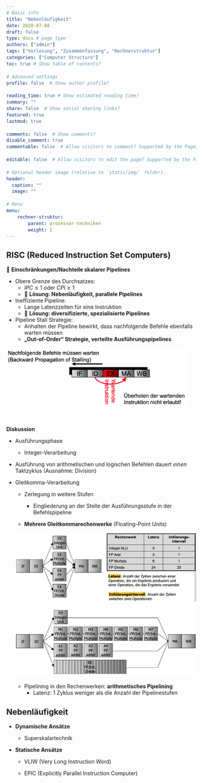 ```yaml
---
# Basic info
title: "Nebenläufigkeit"
date: 2020-07-08
draft: false
type: docs # page type
authors: ["admin"]
tags: ["Vorlesung", "Zusammenfassung", "Rechnerstruktur"]
categories: ["Computer Structure"]
toc: true # Show table of contents?

# Advanced settings
profile: false  # Show author profile?

reading_time: true # Show estimated reading time?
summary: ""
share: false  # Show social sharing links?
featured: true
lastmod: true

comments: false  # Show comments?
disable_comment: true
commentable: false  # Allow visitors to comment? Supported by the Page, Post, and Docs content types.

editable: false  # Allow visitors to edit the page? Supported by the Page, Post, and Docs content types.

# Optional header image (relative to `static/img/` folder).
header:
  caption: ""
  image: ""

# Menu
menu: 
    rechner-struktur:
        parent: prozessor-techniken
        weight: 2
---
```


## RISC (Reduced Instruction Set Computers)

🔴 **Einschränkungen/Nachteile skalarer Pipelines**

- Obere Grenze des Durchsatzes: 
  - $IPC \leq 1$ oder $CPI \geq 1$
  - 🔧 **Lösung: Nebenläufigkeit, parallele Pipelines**
- Ineffiziente Pipeline: 
  - Lange Latenzzeiten für eine Instruktion
  - 🔧 **Lösung: diversifizierte, spezialisierte Pipelines**
- Pipeline Stall Strategie: 
  - Anhalten der Pipeline bewirkt, dass nachfolgende Befehle ebenfalls warten müssen
  - **„Out-of-Order“ Strategie, verteilte Ausführungspipelines**

<img src="https://raw.githubusercontent.com/EckoTan0804/upic-repo/master/uPic/截屏2020-06-26%2023.23.05.png" alt="截屏2020-06-26 23.23.05" style="zoom:80%;" />

​		

**Diskussion**

- Ausführungsphase

  - Integer-Verarbeitung
  
- Ausführung von arithmetischen und logischen Befehlen dauert *einen* Taktzyklus (Ausnahme: Division)
  
- Gleitkomma-Verarbeitung
  
  - Zerlegung in weitere Stufen
  
    - Eingliederung an der Stelle der Ausführungsstufe in der Befehlspipeline 
  - **Mehrere Gleitkommarechenwerke** (Floating-Point Units)
  
  <img src="https://raw.githubusercontent.com/EckoTan0804/upic-repo/master/uPic/截屏2020-06-26%2023.27.32.png" alt="截屏2020-06-26 23.27.32" style="zoom:80%;" />
  
  ​	<img src="https://raw.githubusercontent.com/EckoTan0804/upic-repo/master/uPic/截屏2020-06-26%2023.28.02.png" alt="截屏2020-06-26 23.28.02" style="zoom:80%;" />
  
    - Pipelining in den Rechenwerken: **arithmetisches Pipelining**
      - Latenz: 1 Zyklus weniger als die Anzahl der Pipelinestufen



## Nebenläufigkeit

- **Dynamische Ansätze**
  - Superskalartechnik

- **Statische Ansätze**
  - VLIW (Very Long Instruction Word)

  - EPIC (Explicitly Parallel Instruction Computer)



